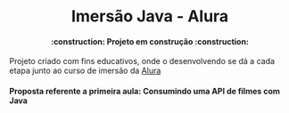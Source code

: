 <h1 align="center"> Imersão Java - Alura </h1>
<h4 align="center"> 
    :construction:  Projeto em construção  :construction:
</h4>


<p>Projeto criado com fins educativos, onde o desenvolvendo se dá a cada etapa junto ao curso de imersão da <a href="www.alura.com.br">Alura </a></p>
<h4>Proposta referente a primeira aula: Consumindo uma API de filmes com Java </h4>

